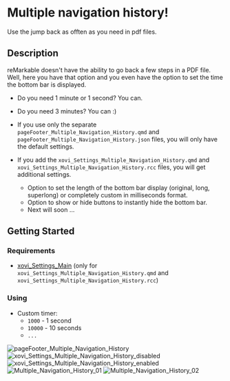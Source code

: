 # Multiple navigation history!
Use the jump back as offten as you need in pdf files.

## Description
reMarkable doesn't have the ability to go back a few steps in a PDF file. Well, here you have that option and you even have the option to set the time the bottom bar is displayed.
* Do you need 1 minute or 1 second? You can.
* Do you need 3 minutes? You can :)


* If you use only the separate ```pageFooter_Multiple_Navigation_History.qmd``` and ```pageFooter_Multiple_Navigation_History.json``` files, you will only have the default settings.

* If you add the ```xovi_Settings_Multiple_Navigation_History.qmd``` and ```xovi_Settings_Multiple_Navigation_History.rcc``` files, you will get additional settings.
	- Option to set the length of the bottom bar display (original, long, superlong) or completely custom in milliseconds format.
	- Option to show or hide buttons to instantly hide the bottom bar.
  - Next will soon ...

## Getting Started

### Requirements
* [xovi_Settings_Main](https://github.com/PepikVaio/reMarkable_Xovi_Extensions/tree/main/xovi_Settings_Main) (only for ```xovi_Settings_Multiple_Navigation_History.qmd``` and ```xovi_Settings_Multiple_Navigation_History.rcc```)

### Using
* Custom timer:
  - ```1000``` - 1 second
  - ```10000``` - 10 seconds
  - ```...```



![pageFooter_Multiple_Navigation_History](https://github.com/PepikVaio/reMarkable_Xovi_Extensions/blob/main/pageFooter_Multiple_Navigation_History/.pictures/pageFooter_Multiple_Navigation_History.png?raw=true)
![xovi_Settings_Multiple_Navigation_History_disabled](https://github.com/PepikVaio/reMarkable_Xovi_Extensions/blob/main/pageFooter_Multiple_Navigation_History/.pictures/xovi_Settings_Multiple_Navigation_History_disabled.png?raw=true)
![xovi_Settings_Multiple_Navigation_History_enabled](https://github.com/PepikVaio/reMarkable_Xovi_Extensions/blob/main/pageFooter_Multiple_Navigation_History/.pictures/xovi_Settings_Multiple_Navigation_History_enabled.png?raw=true)
![Multiple_Navigation_History_01](https://github.com/PepikVaio/reMarkable_Xovi_Extensions/blob/main/pageFooter_Multiple_Navigation_History/.pictures/Multiple_Navigation_History_01.png?raw=true)
![Multiple_Navigation_History_02](https://github.com/PepikVaio/reMarkable_Xovi_Extensions/blob/main/pageFooter_Multiple_Navigation_History/.pictures/Multiple_Navigation_History_02.png?raw=true)

<!--## Acknowledgements-->

<!--Inspiration, code snippets, etc...-->
<!--* -->